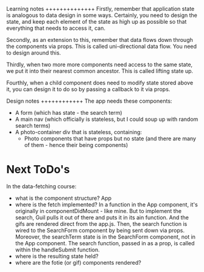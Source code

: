 Learning notes
++++++++++++++
Firstly, remember that application state is analogous to data design in some ways. Certainly, you need to design the state, and keep each element of the state as high up as possible so that everything that needs to access it, can.

Secondly, as an extension to this, remember that data flows down through the components via props. This is called uni-directional data flow. You need to design around this.

Thirdly, when two more more components need access to the same state, we put it into their nearest common ancestor. This is called lifting state up.

Fourthly, when a child component does need to modify state stored above it, you can design it to do so by passing a callback to it via props.

Design notes
++++++++++++
The app needs these components:
 - A form (which has state - the search term)
 - A main nav (which officially is stateless, but I could soup up
    with random search terms)
 - A photo-container div that is stateless, containing:
    - Photo components that have props but no state (and there are
      many of them - hence their being components)

Next ToDo's
=============

In the data-fetching course:
 - what is the component structure?
    App
 - where is the fetch implemented?
    In a function in the App component, it's originally in componentDidMount - like mine.
    But to implement the search, Guil pulls it out of there and puts it in its ain 
    function. And the gifs are rendered direct from the app.js. Then, the search function
    is wired to the SearchForm component by being sent down via props.
    Moreover, the searchTerm state is in the SearchForm component, not in the App component.
    The search function, passed in as a prop, is called within the handleSubmit function.
 - where is the resulting state held?
 - where are the fotie (or gif) components rendered?